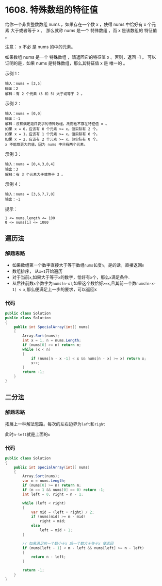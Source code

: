 # 1608. 特殊数组的特征值
给你一个非负整数数组 nums 。如果存在一个数 x ，使得 nums 中恰好有 x 个元素 大于或者等于 x ，
那么就称 nums 是一个 特殊数组 ，而 x 是该数组的 特征值 。

注意： x 不必 是 nums 的中的元素。

如果数组 nums 是一个 特殊数组 ，请返回它的特征值 x 。否则，返回 -1 。
可以证明的是，如果 nums 是特殊数组，那么其特征值 x 是 唯一的 。



示例 1：
```
输入：nums = [3,5]
输出：2
解释：有 2 个元素（3 和 5）大于或等于 2 。
```
示例 2：
```
输入：nums = [0,0]
输出：-1
解释：没有满足题目要求的特殊数组，故而也不存在特征值 x 。
如果 x = 0，应该有 0 个元素 >= x，但实际有 2 个。
如果 x = 1，应该有 1 个元素 >= x，但实际有 0 个。
如果 x = 2，应该有 2 个元素 >= x，但实际有 0 个。
x 不能取更大的值，因为 nums 中只有两个元素。
```
示例 3：
```
输入：nums = [0,4,3,0,4]
输出：3
解释：有 3 个元素大于或等于 3 。
```
示例 4：
```
输入：nums = [3,6,7,7,0]
输出：-1
```

提示：
```
1 <= nums.length <= 100
0 <= nums[i] <= 1000
```
## 遍历法
### 解题思路
+ 如果数组第一个数字直接大于等于数组``nums``长度``n``，是的话，直接返回``n``
+ 数组排序， 从``x=1``开始遍历 
+ 对于当前``x``,如果大于等于``x``的数字，恰好有``x``个，那么``x``满足条件. 
+ 从后往前数``x``个数字为``nums[n-x]``,如果这个数恰好``>=x``,且其前一个数``nums[n-x-1] < x``,那么便满足上一步的要求，可以返回x


### 代码

```csharp
public class Solution
public class Solution
{
    public int SpecialArray(int[] nums)
    {
        Array.Sort(nums);
        int x = 1, n = nums.Length;
        if (nums[0] >= n) return n;
        while (x < n)
        {
            if (nums[n - x -1] < x && nums[n - x] >= x) return x;
            x++;
        }
        return -1;
    }
}
```

## 二分法
### 解题思路
拓展上一种解法思路。每次的左右边界为``left``和``right``

此时``n-left``就是上面的``x``
### 代码

```csharp
public class Solution
{
    public int SpecialArray(int[] nums)
    {
        Array.Sort(nums);
        var n = nums.Length;
        if (nums[0] >= n) return n;
        if (n == 1 && nums[0] == 0) return -1;
        int left = 0, right = n - 1;

        while (left < right)
        {
            var mid = (left + right) / 2;
            if (nums[mid] >= n - mid)
                right = mid;
            else
                left = mid + 1;
        }

        // 如果满足前一个数小于x 后一个数大于等于x 便返回
        if (nums[left - 1] < n - left && nums[left] >= n - left)
        {
            return n - left;
        }

        return -1;
    }
}
```